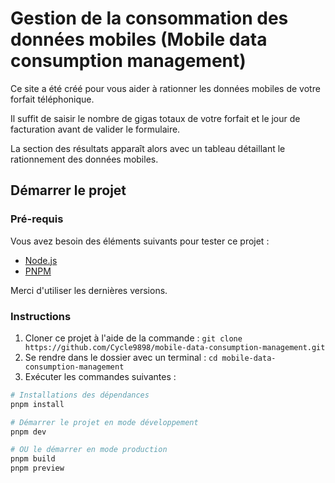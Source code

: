 # Gestion de la consommation des données mobiles (Mobile data consumption management)

Ce site a été créé pour vous aider à rationner les données mobiles de votre forfait téléphonique.

Il suffit de saisir le nombre de gigas totaux de votre forfait et le jour de facturation avant de valider le formulaire.

La section des résultats apparaît alors avec un tableau détaillant le rationnement des données mobiles.

## Démarrer le projet

### Pré-requis

Vous avez besoin des éléments suivants pour tester ce projet :

-   [Node.js](https://nodejs.org/en)
-   [PNPM](https://pnpm.io/)

Merci d'utiliser les dernières versions.

### Instructions

1. Cloner ce projet à l'aide de la commande : `git clone https://github.com/Cycle9898/mobile-data-consumption-management.git`
2. Se rendre dans le dossier avec un terminal : `cd mobile-data-consumption-management`
3. Exécuter les commandes suivantes :

```bash
# Installations des dépendances
pnpm install

# Démarrer le projet en mode développement
pnpm dev

# OU le démarrer en mode production
pnpm build
pnpm preview
```
